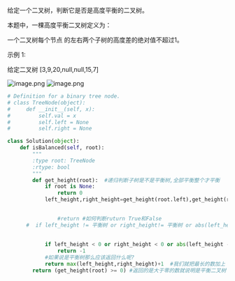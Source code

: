 给定一个二叉树，判断它是否是高度平衡的二叉树。

本题中，一棵高度平衡二叉树定义为：

一个二叉树每个节点 的左右两个子树的高度差的绝对值不超过1。

示例 1:

给定二叉树 [3,9,20,null,null,15,7]

![image.png](https://upload-images.jianshu.io/upload_images/14555448-149b4f7fcff04c59.png?imageMogr2/auto-orient/strip%7CimageView2/2/w/1240)
![image.png](https://upload-images.jianshu.io/upload_images/14555448-c6c0f803e24bf86f.png?imageMogr2/auto-orient/strip%7CimageView2/2/w/1240)
```python
# Definition for a binary tree node.
# class TreeNode(object):
#     def __init__(self, x):
#         self.val = x
#         self.left = None
#         self.right = None

class Solution(object):
    def isBalanced(self, root):
        """
        :type root: TreeNode
        :rtype: bool
        """
        def get_height(root):  #递归判断子树是不是平衡树,全部平衡整个才平衡
            if root is None:
                return 0
            left_height,right_height=get_height(root.left),get_height(root.right)  #进行递归的操作

                        
                #return #如何判断ruturn True和False
      #  if left_height != 平衡树 or right_height!= 平衡树 or abs(left_height-height_height) > 1  就不是平衡树那么我们让他返回值是 -1 此时的话,left_height返回的值就是-1也就是说返回值是-1就不是平衡树
            
            
            if left_height < 0 or right_height < 0 or abs(left_height - right_height) > 1:  #判断两个子树的高度差用abs不用考虑正负
                return -1
            #如果说是平衡树那么应该返回什么呢?
            return max(left_height,right_height)+1  #我们就把最长的数加上 1 3这种情况就是子树最长的深度,因为叶子节点返回的是0所以加一是加的root节点本身
        return (get_height(root) >= 0) #返回的是大于零的数就说明是平衡二叉树
```
